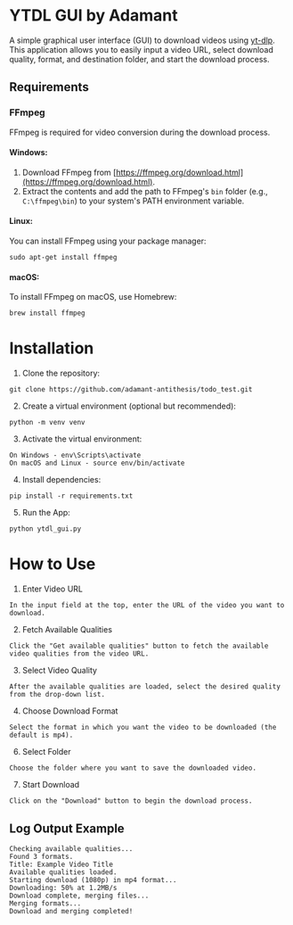 # YTDL GUI by Adamant

A simple graphical user interface (GUI) to download videos using [yt-dlp](https://github.com/yt-dlp/yt-dlp). This application allows you to easily input a video URL, select download quality, format, and destination folder, and start the download process.

## Requirements

### FFmpeg
FFmpeg is required for video conversion during the download process. 

#### Windows:
1. Download FFmpeg from [https://ffmpeg.org/download.html](https://ffmpeg.org/download.html).
2. Extract the contents and add the path to FFmpeg's `bin` folder (e.g., `C:\ffmpeg\bin`) to your system's PATH environment variable.

#### Linux:
You can install FFmpeg using your package manager:
```
sudo apt-get install ffmpeg
```

#### macOS:
To install FFmpeg on macOS, use Homebrew:
```
brew install ffmpeg
```

# Installation

1. Clone the repository:
```
git clone https://github.com/adamant-antithesis/todo_test.git
```
2. Create a virtual environment (optional but recommended):
```
python -m venv venv
```
3. Activate the virtual environment:
```
On Windows - env\Scripts\activate
On macOS and Linux - source env/bin/activate
```
4. Install dependencies:
```
pip install -r requirements.txt
```
5. Run the App:
```
python ytdl_gui.py
```

# How to Use

1. Enter Video URL
```
In the input field at the top, enter the URL of the video you want to download.
```
2. Fetch Available Qualities
```
Click the "Get available qualities" button to fetch the available video qualities from the video URL.
```
3. Select Video Quality
```
After the available qualities are loaded, select the desired quality from the drop-down list.
```
4. Choose Download Format
```
Select the format in which you want the video to be downloaded (the default is mp4).
```
6. Select Folder
```
Choose the folder where you want to save the downloaded video.
```
7. Start Download
```
Click on the "Download" button to begin the download process.
```

## Log Output Example
```
Checking available qualities...
Found 3 formats.
Title: Example Video Title
Available qualities loaded.
Starting download (1080p) in mp4 format...
Downloading: 50% at 1.2MB/s
Download complete, merging files...
Merging formats...
Download and merging completed!
```
